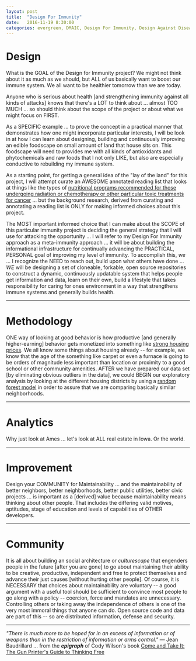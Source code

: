 ```yaml
---
layout: post
title:  "Design For Immunity"
date:   2016-11-19 8:30:00
categories: evergreen, DMAIC, Design For Immunity, Design Against Disease, evidence based health, Arm Thy Neighbor
---
```


# Design

What is the GOAL of the Design for Immunity project? We might not think about it as much as we should, but ALL of us basically want to boost our immune system.  We all want to be healthier tomorrow than we are today.  

Anyone who is serious about health [and strengthening immunity against all kinds of attacks] knows that there's a LOT to think about ... almost TOO MUCH ... so should think about the scope of the project or about what we might focus on FIRST.

As a SPECIFIC example ... to prove the concept in a practical manner that demonstrates how one might incorporate particular interests, I will be look in at how I can learn about designing, building and continuously improving an edible foodscape on small amount of land that house sits on.  This foodscape will need to provides me with all kinds of antioxidants and phytochemicals and raw foods that I not only LIKE, but also are especially conductive to rebuilding my immune system.

As a starting point, for getting a general idea of the "lay of the land" for this project, I will attempt curate an AWESOME annotated reading list that looks at things like the types of [nutritional programs recommended for those undergoing radiation or chemotherapy or other particular toxic treatments for cancer](https://www.cancertutor.com/mirror_lymphoma/) ... but the background research, derived from curating and annotating a reading list is ONLY for making informed choices about this project.

The MOST important informed choice that I can make about the SCOPE of this particular immunity project is deciding the general strategy that I will use for attacking the opportunity ... I will refer to my Design For Immunity approach as a meta-immunity approach ... it will be about building the informational infrastructure for continually advancing the PRACTICAL, PERSONAL goal of improving my level of immunity.  To accomplish this, *we* ... I recognize the NEED to reach out, build upon what others have done ... *WE* will be designing a set of cloneable, forkable, open source repositories to construct a dynamic, continuously updatable system that helps people get information and data, learn on their own, build a lifestyle that takes responsibility for caring for ones environment in a way that strengthens immune systems and generally builds health.        


---

# Methodology

ONE way of looking at good behavior is how productive [and generally higher-earning] behavior gets monetized into something like [strong housing prices](https://www.kaggle.com/c/house-prices-advanced-regression-techniques). We all know some things about housing already -- for example, we know that the age of the something like carpet or even a furnace is going to be orders of magnitude less important than location or proximity to a good school or other community amenities.  AFTER we have prepared our data set [by eliminating obvious outliers in the data], we could BEGIN our exploratory analysis by looking at the different housing districts by using a [random forest model](https://en.wikipedia.org/wiki/Random_forest) in order to assure that we are comparing basically similar neighborhoods.   

---

# Analytics

Why just look at Ames ... let's look at ALL real estate in Iowa.  Or the world.


---

# Improvement

Design your COMMUNITY for Maintainability ... and the maintainability of better neighbors, better neighborhoods, better public utilities, better civic projects ... is important as a [derived] value because maintainability means thinking about other people. That includes the differing valid motives, aptitudes, stage of education and levels of capabilities of OTHER developers.



---

# Community

It is all about building an social architecture or *culturescape* that engenders people in the future [after you are gone] to go about maintaining their ability to be creative, productive, independent and free to protect themselves and advance their just causes [without hurting other people]. Of course, it is NECESSARY that choices about maintainability are voluntary -- a good argument with a useful tool should be sufficient to convince most people to go along with a policy -- coercion, force and mandates are unnecessary. Controlling others or taking away the independence of others is one of the very most immoral things that anyone can do. Open source code and data are part of this -- so are distributed information, defense and security.

---

*"There is much more to be hoped for in an excess of information or of weapons than in the restriction of information or arms control."* — Jean Baudrillard ... from the ***epigraph*** of Cody Wilson's book [Come and Take It: The Gun Printer's Guide to Thinking Free](https://www.amazon.com/Come-Take-Printers-Guide-Thinking-ebook/dp/B01CO34MBI/)
